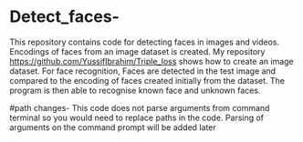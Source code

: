 # Detect_faces-
This repository contains code for detecting faces in images and videos. Encodings of faces from an image dataset is created. My repository https://github.com/YussifIbrahim/Triple_loss shows how to create an image dataset. For face recognition, Faces are detected in the test image and compared to the encoding of faces created initially from the dataset. The program is then able to recognise known face and unknown faces.




#path changes-
This code does not parse arguments from command terminal so you would need to replace paths in the code. Parsing of arguments on the command prompt will be added later
